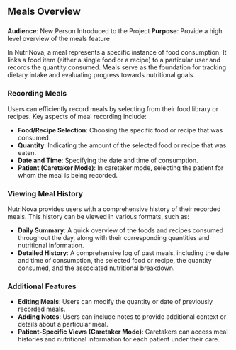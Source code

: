 ## **Meals Overview**

###

**Audience**: New Person Introduced to the Project
**Purpose**: Provide a high level overview of the meals feature

In NutriNova, a meal represents a specific instance of food consumption. It links a food item (either a single food or a recipe) to a particular user and records the quantity consumed. Meals serve as the foundation for tracking dietary intake and evaluating progress towards nutritional goals.

### **Recording Meals**

Users can efficiently record meals by selecting from their food library or recipes. Key aspects of meal recording include:

- **Food/Recipe Selection**: Choosing the specific food or recipe that was consumed.
- **Quantity**: Indicating the amount of the selected food or recipe that was eaten.
- **Date and Time**: Specifying the date and time of consumption.
- **Patient (Caretaker Mode)**: In caretaker mode, selecting the patient for whom the meal is being recorded.

### **Viewing Meal History**

NutriNova provides users with a comprehensive history of their recorded meals. This history can be viewed in various formats, such as:

- **Daily Summary**: A quick overview of the foods and recipes consumed throughout the day, along with their corresponding quantities and nutritional information.
- **Detailed History**: A comprehensive log of past meals, including the date and time of consumption, the selected food or recipe, the quantity consumed, and the associated nutritional breakdown.

### **Additional Features**

- **Editing Meals**: Users can modify the quantity or date of previously recorded meals.
- **Adding Notes**: Users can include notes to provide additional context or details about a particular meal.
- **Patient-Specific Views (Caretaker Mode)**: Caretakers can access meal histories and nutritional information for each patient under their care.
